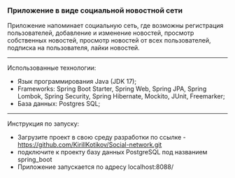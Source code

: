 ### Приложение в виде социальной новостной сети

Приложение напоминает социальную сеть, где возможны регистрация пользователей, добавление и изменение новостей, просмотр собственных новостей, просмотр новостей от всех пользователей, подписка на пользователя, лайки новостей.

---
Использованные технологии:

- Язык программирования Java (JDK 17);                                                 
- Frameworks: Spring Boot Starter, Spring Web, Spring JPA, Spring Lombok, Spring Security, Spring Hibernate, Mockito, JUnit, Freemarker;        
- База данных: Postgres SQL;

---
Инструкция по запуску:
- Загрузите проект в свою среду разработки по ссылке - https://github.com/KirillKotikov/Social-network.git
- подключите к проекту базу данных PostgreSQL под названием spring_boot
- Приложение запускается по адресу localhost:8088/
